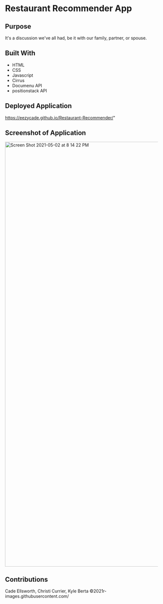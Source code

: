 # Restaurant Recommender App

## Purpose

It's a discussion we've all had, be it with our family, partner, or spouse.

## Built With

- HTML
- CSS
- Javascript
- Cirrus
- Documenu API
- positionstack API

## Deployed Application

https://eezycade.github.io/Restaurant-Recommender/"

## Screenshot of Application

<img width="1401" alt="Screen Shot 2021-05-02 at 8 14 22 PM" src="https://user-images.githubusercontent.com/79948400/116838840-c1c6dc00-ab84-11eb-9653-bae9499b45ee.png">

## Contributions

Cade Ellsworth, Christi Currier, Kyle Berta ©2021r-images.githubusercontent.com/

